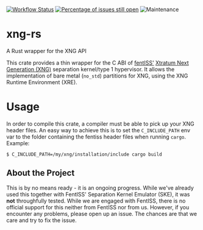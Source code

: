 [![Workflow Status](https://github.com/aeronautical-informatics/xng-rs/workflows/main/badge.svg)](https://github.com/aeronautical-informatics/xng-rs/actions?query=workflow%3A%22main%22)
[![Percentage of issues still open](https://isitmaintained.com/badge/open/aeronautical-informatics/xng-rs.svg)](https://isitmaintained.com/project/aeronautical-informatics/xng-rs "Percentage of issues still open")
![Maintenance](https://img.shields.io/badge/maintenance-activly--developed-brightgreen.svg)


# xng-rs

A Rust wrapper for the XNG API

This crate provides a thin wrapper for the C ABI of [fentISS'](https://fentiss.com/)
[Xtratum Next Generation (XNG)](https://fentiss.com/products/hypervisor/)
separation kernel/type 1 hypervisor. It allows the implementation of bare metal
(`no_std`) partitions for XNG, using the XNG Runtime Environment (XRE).


# Usage

In order to compile this crate, a compiler must be able to pick up your XNG
header files. An easy way to achieve this is to set the `C_INCLUDE_PATH` env
var to the folder containing the fentiss header files when running `cargo`.
Example:

```console
$ C_INCLUDE_PATH=/my/xng/installation/include cargo build
```


## About the Project

This is by no means ready - it is an ongoing progress. While we've already used this together
with FentISS' Separation Kernel Emulator (SKE), it was __not__ throughfully tested. While
we are engaged with FentISS, there is no official support for this neither from FentISS nor
from us. However, if you encounter any problems, please open up an issue. The chances are that
we care and try to fix the issue.
